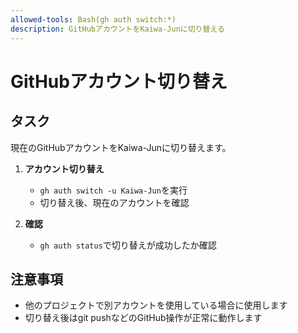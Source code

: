 ```yaml
---
allowed-tools: Bash(gh auth switch:*)
description: GitHubアカウントをKaiwa-Junに切り替える
---
```


# GitHubアカウント切り替え

## タスク

現在のGitHubアカウントをKaiwa-Junに切り替えます。

1. **アカウント切り替え**
   - `gh auth switch -u Kaiwa-Jun`を実行
   - 切り替え後、現在のアカウントを確認

2. **確認**
   - `gh auth status`で切り替えが成功したか確認

## 注意事項

- 他のプロジェクトで別アカウントを使用している場合に使用します
- 切り替え後はgit pushなどのGitHub操作が正常に動作します

